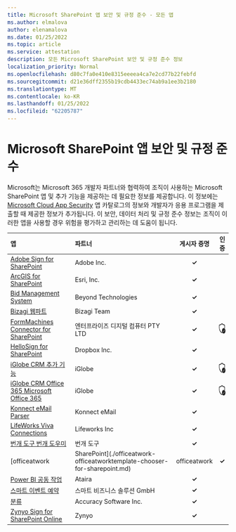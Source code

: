 ```yaml
---
title: Microsoft SharePoint 앱 보안 및 규정 준수 - 모든 앱
ms.author: elmalova
author: elenamalova
ms.date: 01/25/2022
ms.topic: article
ms.service: attestation
description: 모든 Microsoft SharePoint 보안 및 규정 준수 정보
localization_priority: Normal
ms.openlocfilehash: d80c7fa0e410e8315eeeea4ca7e2cd77b22febfd
ms.sourcegitcommit: d21e36dff2355b19cdb4433ec74ab9a1ee3b2180
ms.translationtype: MT
ms.contentlocale: ko-KR
ms.lasthandoff: 01/25/2022
ms.locfileid: "62205787"
---
```

# <a name="microsoft-sharepoint-apps-security-and-compliance"></a>Microsoft SharePoint 앱 보안 및 규정 준수

Microsoft는 Microsoft 365 개발자 파트너와 협력하여 조직이 사용하는 Microsoft SharePoint 앱 및 추가 기능을 제공하는 데 필요한 정보를 제공합니다. 이 정보에는 [Microsoft Cloud App Security](https://www.microsoft.com/en-us/enterprise-mobility-security/cloud-app-security) 앱 카탈로그의 정보와 개발자가 응용 프로그램을 제출할 때 제공한 정보가 추가됩니다. 이 보안, 데이터 처리 및 규정 준수 정보는 조직이 이러한 앱을 사용할 경우 위험을 평가하고 관리하는 데 도움이 됩니다.

| **앱** | **파트너** | **게시자 증명** | **인증** |
|:--------|:------------|:----------------------:|:-------------:|
| [Adobe Sign for SharePoint](./adobe-inc-sign-for-sharepoint.md) | Adobe Inc. | **✓** |  |
| [ArcGIS for SharePoint](./esri-inc-arcgis-for-sharepoint.md) | Esri, Inc. | **✓** |  |
| [Bid Management System](./beyond-technologies-bid-management-system.md) | Beyond Technologies | **✓** |  |
| [Bizagi 웹파트](./bizagi-team-webparts.md) | Bizagi Team | **✓** |  |
| [FormMachines Connector for SharePoint](./enterprise-digital-machines-pty-ltd-formmachines-connector-for-sharepoint.md) | 엔터프라이즈 디지털 컴퓨터 PTY LTD | **✓** | <img alt="Certified application badge" src="../media/certified-badge.png" height="25" width="25" /> |
| [HelloSign for SharePoint](./dropbox-inc-hellosign-for-sharepoint.md) | Dropbox Inc. | **✓** |  |
| [iGlobe CRM 추가 기능](./iglobe-crm-add-ons.md) | iGlobe | **✓** | <img alt="Certified application badge" src="../media/certified-badge.png" height="25" width="25" /> |
| [iGlobe CRM Office 365 Microsoft Office 365](./iglobe-crm-office-365-for-microsoft.md) | iGlobe | **✓** | <img alt="Certified application badge" src="../media/certified-badge.png" height="25" width="25" /> |
| [Konnect eMail Parser](./konnect-email-parser.md) | Konnect eMail | **✓** |  |
| [LifeWorks Viva Connections](./lifeworks-inc-viva-connections.md) | Lifeworks Inc | **✓** |  |
| [번개 도구 번개 도우미](./lightning-tools-conductor.md) | 번개 도구 | **✓** |  |
| [officeatwork | SharePoint](./officeatwork-officeatworktemplate-chooser-for-sharepoint.md) | officeatwork | **✓** | <img alt="Certified application badge" src="../media/certified-badge.png" height="25" width="25" /> |
| [Power BI 공동 작업](./ataira-power-bi-collaboration.md) | Ataira | **✓** |  |
| [스마트 이벤트 예약](./smarter-business-solutions-gmbh-event-booking.md) | 스마트 비즈니스 솔루션 GmbH | **✓** |  |
| [분류](./accuracy-software-inc-taxonomy.md) | Accuracy Software Inc. | **✓** |  |
| [Zynyo Sign for SharePoint Online](./zynyo-sign-for-sharepoint-online.md) | Zynyo | **✓** |  |
